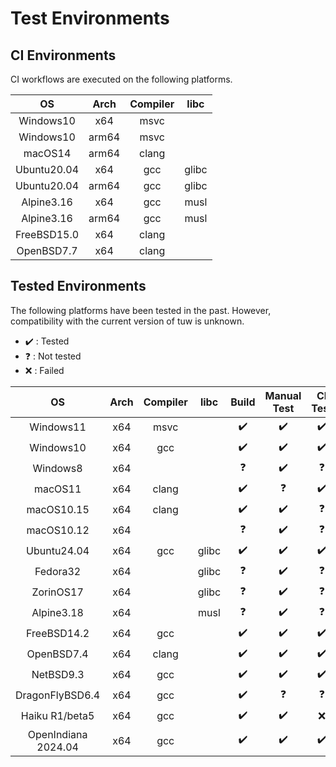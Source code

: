 # Test Environments

## CI Environments

CI workflows are executed on the following platforms.

| OS | Arch | Compiler | libc |
| :--: | :--: | :--: | :--: |
| Windows10 | x64 | msvc |  |
| Windows10 | arm64 | msvc |  |
| macOS14 | arm64 | clang |  |
| Ubuntu20.04 | x64 | gcc | glibc |
| Ubuntu20.04 | arm64 | gcc | glibc |
| Alpine3.16 | x64 | gcc | musl |
| Alpine3.16 | arm64 | gcc | musl |
| FreeBSD15.0 | x64 | clang |  |
| OpenBSD7.7 | x64 | clang |  |

## Tested Environments

The following platforms have been tested in the past. However, compatibility with the current version of tuw is unknown.

-   :heavy_check_mark: : Tested
-   :question: : Not tested
-   :x: : Failed

| OS | Arch | Compiler | libc | Build | Manual Test | CI Test |
| :--: | :--: | :--: | :--: | :--: | :--: | :--: |
| Windows11 | x64 | msvc |  | :heavy_check_mark: | :heavy_check_mark: | :heavy_check_mark: |
| Windows10 | x64 | gcc | | :heavy_check_mark: | :heavy_check_mark: | :heavy_check_mark: |
| Windows8 | x64 |  |  | :question: | :heavy_check_mark: | :question: |
| macOS11 | x64 | clang |  | :heavy_check_mark: | :question: | :heavy_check_mark: |
| macOS10.15 | x64 | clang |  | :heavy_check_mark: | :heavy_check_mark: | :question: |
| macOS10.12 | x64 |  |  | :question: | :heavy_check_mark: | :question: |
| Ubuntu24.04 | x64 | gcc | glibc | :heavy_check_mark: | :heavy_check_mark: | :heavy_check_mark: |
| Fedora32 | x64 |  | glibc | :question: | :heavy_check_mark: | :question: |
| ZorinOS17 | x64 |  | glibc | :question: | :heavy_check_mark: | :question: |
| Alpine3.18 | x64 |  | musl | :question: | :heavy_check_mark: | :question: |
| FreeBSD14.2 | x64 | gcc | | :heavy_check_mark: | :heavy_check_mark: | :heavy_check_mark: |
| OpenBSD7.4 | x64 | clang | | :heavy_check_mark: | :heavy_check_mark: | :heavy_check_mark: |
| NetBSD9.3 | x64 | gcc | | :heavy_check_mark: | :heavy_check_mark: | :heavy_check_mark: |
| DragonFlyBSD6.4 | x64 | gcc | | :heavy_check_mark: | :question: | :question: |
| Haiku R1/beta5 | x64 | gcc | | :heavy_check_mark: | :heavy_check_mark: | :x: |
| OpenIndiana 2024.04 | x64 | gcc | | :heavy_check_mark: | :heavy_check_mark: | :heavy_check_mark: |
